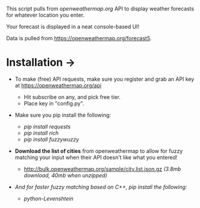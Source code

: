 This script pulls from _openweathermap.org_ API to display weather forecasts for whatever location you enter.

Your forecast is displayed in a neat console-based UI!

Data is pulled from https://openweathermap.org/forecast5.

# Installation ->
- To make (free) API requests, make sure you register and grab an API key at https://openweathermap.org/api  
  - Hit subscribe on any, and pick free tier.
  - Place key in "config.py".  
- Make sure you pip install the following:
  - _pip install requests_
  - _pip install rich_ 
  - _pip install fuzzywuzzy_

- **Download the list of cities** from openweathermap to allow for fuzzy matching your input when their API doesn't like what you entered!
  - http://bulk.openweathermap.org/sample/city.list.json.gz _(3.8mb download, 40mb when unzipped)_

- _And for faster fuzzy matching based on C++, pip install the following:_
  - _python-Levenshtein_
